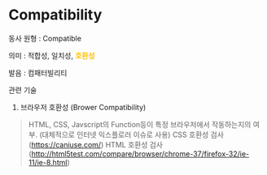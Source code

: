 # Compatibility

동사 원형 : Compatible

의미  : 적합성, 일치성, <span style="color:#FFBF00; font-weight:bold;">호환성</span>

발음 : 컴패터빌리티

관련 기술
1. 브라우저 호환성 (Brower Compatibility)
> HTML, CSS, Javscript의 Function등이 특정 브라우저에서 작동하는지의 여부. (대체적으로 인터넷 익스플로러 이슈로 사용)
> CSS 호환성 검사(https://caniuse.com/)
> HTML 호환성 검사(http://html5test.com/compare/browser/chrome-37/firefox-32/ie-11/ie-8.html)
